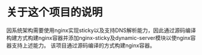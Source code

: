 # 关于这个项目的说明
因系统架构需要使用nginx实现sticky以及支持DNS解析能力，因此通过源码编译构建方式构建nginx容器并添加nginx-sticky及dynamic-server模块以使nginx容器支持上述能力。
该项目通过源码编译的方式构建nginx容器。

